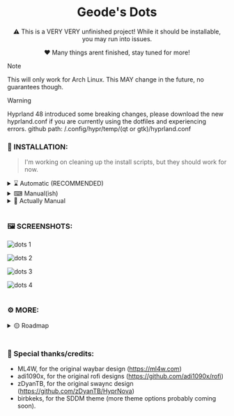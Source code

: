<div align="center">
  <h1>Geode's Dots</h1>
</div>

<div align="center">
  <p>⚠️ This is a VERY VERY unfinished project! While it should be installable, you may run into issues.</p>
  <p>❤️ Many things arent finished, stay tuned for more!</p>
</div>

> [!NOTE]
> This will only work for Arch Linux. This MAY change in the future, no guarantees though.

> [!WARNING]
> Hyprland 48 introduced some breaking changes, please download the new hyprland.conf if you are currently using the dotfiles and experiencing errors. github path: /.config/hypr/temp/(qt or gtk)/hyprland.conf

### 🌟 INSTALLATION:

> I'm working on cleaning up the install scripts, but they should work for now.

<details> 
  <summary>⌛ Automatic (RECOMMENDED)</summary>

  <p></p>
  
  > Should work on pretty much any arch based system (minimal, or not). If thers an issue installing, please submit a bug report! 
  
  ```
  bash <(curl -s "https://geodearc.github.io/GeoDots/install.sh")
  ```
 > If running this results in an error, try running `bash` beforehand, then try again.

</details> 
<details> 
  <summary>⌨ Manual(ish)</summary>

  <p></p>

  - 🗃️ Ensure dependencies & update
  ```
  sudo pacman -Syu
  sudo pacman -S --needed git base-devel
  ```
  - 💾 Begin Installation!
  > Needs to be in home folder for now! May make the script better/adaptive if i feel like it
  ```
  cd
  git clone https://github.com/GeodeArc/GeoDots/
  cd GeoDots
  ./install.sh
  ```
</details> 

<details> 
  <summary>🐧 Actually Manual</summary>

  <p></p>
    
  - 🗃️ Ensure the dependencies listed in /Dots/Scripts/Installation/pkgs/ are installed

  - 🔶 Go to each config folder in /.config/, and put a config (e.g light alt waybar, GTK hyprland.conf), and move it to the root of that config folder

  - 💾 Copy folders from /.config/ to your .config folder

  - 💫 Copy the /Dots folder to your home directory.

</details> 

# 

### 🖼️ SCREENSHOTS:

![dots 1](https://github.com/user-attachments/assets/65eca131-0196-47e3-ba4f-c87f75a48c6e)

![dots 2](https://github.com/user-attachments/assets/e682a2a9-1e13-40ed-8680-3514e7ecaeb9)

![dots 3](https://github.com/user-attachments/assets/d01c9cfe-2b76-4bd6-a287-489c7626428b)

![dots 4](https://github.com/user-attachments/assets/724c384d-9d3a-43cd-adf1-7f9786d9d848)

# 

### ⚙ MORE:

<details> 
  <summary>🟡 Roadmap</summary>
  <h3>Current:</h3>

  - Clean up rofi/swaync/hyprland configs.
  
  - Font choices (rofi kitty etc)
  
  - Add ZSH/Bash selection
    
  - Add auto install
    
  - Add cursor (bibata modern ice/classic depending on light/dark theme) (1/2)

  - NVIDIA selection (i folded)
    
  <h3>Later:</h3>
  
  - GDM config (Ready to be merged)
  
  - Add monitor setup to post install
    
  - Settings/config script
    
  - Add hyprlock autologon (maybe with sddm since that seems easy)
</details> 

# 

### 💞 Special thanks/credits:
- ML4W, for the original waybar design (https://ml4w.com)
- adi1090x, for the original rofi designs (https://github.com/adi1090x/rofi)
- zDyanTB, for the original swaync design (https://github.com/zDyanTB/HyprNova)
- birbkeks, for the SDDM theme (more theme options probably coming soon).
